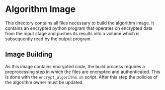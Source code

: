 # Algorithm Image

This directory contains all files necessary to build the algorithm image.
It contains an encrypted python program that operates on encrypted data from
the input stage and pushes its results into a volume which is subsequently read
by the output program.

## Image Building

As this image contains encrypted code, the build process requires a
preprocessing step in which the files are encrypted and authenticated.
This is done with the `encrypt_algorithm.sh` script.
After this step the policies of the algorithm owner must be updated.

